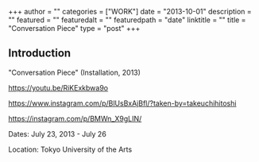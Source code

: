 +++
author = ""
categories = ["WORK"]
date = "2013-10-01"
description = ""
featured = ""
featuredalt = ""
featuredpath = "date"
linktitle = ""
title = "Conversation Piece"
type = "post"
+++

## Introduction

"Conversation Piece" (Installation, 2013)

https://youtu.be/RiKExkbwa9o

https://www.instagram.com/p/BlUsBxAjBfl/?taken-by=takeuchihitoshi

https://instagram.com/p/BMWn_X9gLIN/


Dates: July 23, 2013 - July 26

Location: Tokyo University of the Arts

